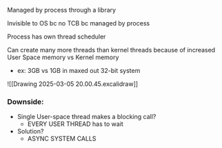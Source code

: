 Managed by process through a library

Invisible to OS bc no TCB bc managed by process

Process has own thread scheduler

Can create many more threads than kernel threads because of increased User Space memory vs Kernel memory
- ex: 3GB vs 1GB in maxed out 32-bit system

![[Drawing 2025-03-05 20.00.45.excalidraw]]

### Downside:
- Single User-space thread makes a blocking call?
	- EVERY USER THREAD has to wait
- Solution?
	- ASYNC SYSTEM CALLS